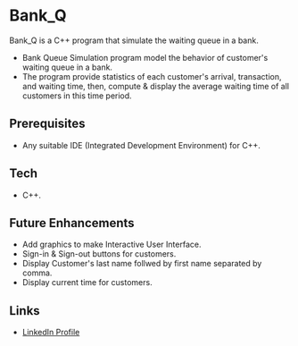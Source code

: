 # Bank_Q
Bank_Q is a C++ program that simulate the waiting queue in a bank.
* Bank Queue Simulation program model the behavior of customer's waiting queue in a bank.
* The program provide statistics of each customer's arrival, transaction, and waiting time, then, compute & display the average waiting time of all customers in this time period.
## Prerequisites
* Any suitable IDE (Integrated Development Environment) for C++. 
## Tech
* C++. 
## Future Enhancements 
* Add graphics to make Interactive User Interface. 
* Sign-in & Sign-out buttons for customers.
* Display Customer's last name follwed by first name separated by comma. 
* Display current time for customers. 
## Links
* [LinkedIn Profile](https://www.linkedin.com/in/singhperry01/)
